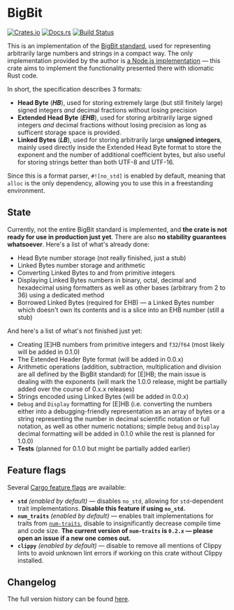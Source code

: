 # BigBit
[![Crates.io](https://img.shields.io/crates/v/bigbit)](https://crates.io/crates/bitbit "BigBit on Crates.io")
[![Docs.rs](https://img.shields.io/badge/documentation-docs.rs-informational)](https://docs.rs/bigbit "BigBit on Docs.rs")
[![Build Status](https://github.com/kotauskas/bigbit.rs/workflows/Build/badge.svg)](https://github.com/kotauskas/bigbit.rs/actions "GitHub Actions page for BigBit")

This is an implementation of the [BigBit standard][BigBitStd], used for representing arbitrarily large numbers and strings in a compact way. The only implementation provided by the author is [a Node.js implementation](https://github.com/bigbit/bigbitjs "BigBit.js on GitHub") — this crate aims to implement the functionality presented there with idiomatic Rust code.

In short, the specification describes 3 formats:
- **Head Byte** (***HB***), used for storing extremely large (but still finitely large) signed integers *and* decimal fractions without losing precision
- **Extended Head Byte** (***EHB***), used for storing arbitrarily large signed integers *and* decimal fractions without losing precision as long as sufficent storage space is provided.
- **Linked Bytes** (***LB***), used for storing arbitrarily large **unsigned integers**, mainly used directly inside the Extended Head Byte format to store the exponent and the number of additional coefficient bytes, but also useful for storing strings better than both UTF-8 and UTF-16.

Since this is a format parser, `#![no_std]` is enabled by default, meaning that `alloc` is the only dependency, allowing you to use this in a freestanding environment.

## State
Currently, not the entire BigBit standard is implemented, and **the crate is not ready for use in production just yet**. There are also **no stability guarantees whatsoever**. Here's a list of what's already done:
- Head Byte number storage (not really finished, just a stub)
- Linked Bytes number storage and arithmetic
- Converting Linked Bytes to and from primitive integers
- Displaying Linked Bytes numbers in binary, octal, decimal and hexadecimal using formatters as well as other bases (arbitrary from 2 to 36) using a dedicated method
- Borrowed Linked Bytes (required for EHB) — a Linked Bytes number which doesn't own its contents and is a slice into an EHB number (still a stub)

And here's a list of what's not finished just yet:
- Creating \[E\]HB numbers from primitive integers and `f32`/`f64` (most likely will be added in 0.1.0)
- The Extended Header Byte format (will be added in 0.0.x)
- Arithmetic operations (addition, subtraction, multiplication and division are all defined by the BigBit standard) for \[E\]HB; the main issue is dealing with the exponents (will mark the 1.0.0 release, might be partially added over the course of 0.x.x releases)
- Strings encoded using Linked Bytes (will be added in 0.0.x)
- `Debug` and `Display` formatting for \[E\]HB (i.e. converting the numbers either into a debugging-friendly representation as an array of bytes or a string representing the number in decimal scientific notation or full notation, as well as other numeric notations; simple `Debug` and `Display` decimal formatting will be added in 0.1.0 while the rest is planned for 1.0.0)
- **Tests** (planned for 0.1.0 but might be partially added earlier)

## Feature flags
Several [Cargo feature flags][CargoFeatures] are available:
- **`std`** *(enabled by default)* — disables `no_std`, allowing for `std`-dependent trait implementations. **Disable this feature if using `no_std`.**
- **`num_traits`** *(enabled by default)* — enables trait implementations for traits from [`num-traits`], disable to insignificantly decrease compile time and code size. **The current version of `num-traits` is `0.2.x` — please open an issue if a new one comes out.**
- **`clippy`** *(enabled by default)* — disable to remove all mentions of Clippy lints to avoid unknown lint errors if working on this crate without Clippy installed.

## Changelog
The full version history can be found [here][changelog].

[BigBitStd]: https://github.com/amitguptagwl/BigBit "BitBit specification on GitHub"
[changelog]: https://github.com/kotauskas/bigbit.rs/releases " "
[CargoFeatures]: https://doc.rust-lang.org/cargo/reference/features.html "Documentation for crate features on the Cargo Reference"
[`num-traits`]: https://crates.io/crates/num-traits "num-traits on Crates.io"
